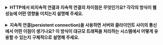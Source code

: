<details>
  
<summary>
  <strong>HTTP에서 비지속적 연결과 지속적 연결의 차이점은 무엇인가요? 각각의 방식이 웹 성능에 어떤 영향을 미치는지 설명해 주세요.</strong>
</summary>

<br>

1. **비지속적 연결:**  
   - 클라이언트가 요청(request)을 보낼 때마다 새로운 TCP 연결을 생성합니다.
   - 각 요청이 완료되면 연결을 닫습니다.
   - HTTP/1.0에서는 기본적으로 비지속적 연결을 사용합니다.  
   - **웹 성능 영향:**  
     - 연결을 반복적으로 열고 닫는 데 추가적인 네트워크 오버헤드가 발생합니다.  
     - 페이지에 여러 리소스(이미지, CSS 등)가 포함된 경우 응답 시간이 증가합니다.  

2. **지속적 연결:**  
   - TCP 연결을 유지한 상태에서 여러 요청과 응답을 처리합니다.  
   - 클라이언트가 명시적으로 연결을 닫을 때까지 유지됩니다.  
   - HTTP/1.1에서는 기본적으로 지속적 연결을 지원합니다.  
   - **웹 성능 영향:**  
     - 연결 설정과 종료에 드는 시간을 줄여 네트워크 효율성이 증가합니다.  
     - 대규모 데이터 전송에서도 응답 시간이 단축됩니다.  
  
<br>
</details>
  
<br>

<details>
  
<summary>
  <strong>지속적 연결(persistent connection)을 사용하면 서버와 클라이언트 사이의 통신에서 어떤 이점이 생기나요? 이 방식이 대규모 트래픽을 처리하는 시스템에서 어떻게 유용할 수 있는지 구체적으로 설명해 주세요.</strong>
</summary>

<br>

지속적 연결(persistent connection)을 사용하면 다음과 같은 이점이 있습니다.  

1. **TCP 연결 설정 오버헤드 감소:**  
   - 새로운 연결을 설정하는 데 필요한 TCP 핸드셰이크(3-way handshake) 과정이 줄어듭니다.  
   - 네트워크 지연(latency)을 줄이고 처리 속도를 향상시킵니다.  

2. **리소스 전송 효율성 증가:**  
   - 하나의 연결로 다수의 요청과 응답을 처리할 수 있어 데이터 전송 효율이 높아집니다.  
   - 웹 페이지 로드에 필요한 다수의 리소스(HTML, 이미지, CSS 등)를 빠르게 전송할 수 있습니다.  

3. **네트워크 혼잡 감소:**  
   - TCP 연결 수를 줄임으로써 네트워크 트래픽을 효율적으로 관리할 수 있습니다.  
   - 서버는 기존 연결을 재사용하므로 새로운 연결을 생성하는 데 필요한 CPU 및 메모리 리소스가 절약됩니다.  

4. **대규모 트래픽 처리:**  
   - 클라이언트와 서버 간 지속적 연결은 대규모 트래픽을 처리하는 데 적합합니다.  
   - 웹 서버는 적은 수의 연결로 더 많은 요청을 처리할 수 있어 확장성이 향상됩니다. 
  
<br>
</details>
